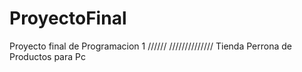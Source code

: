 # ProyectoFinal
Proyecto final de Programacion 1  //////
//////////////
Tienda Perrona de Productos para Pc
